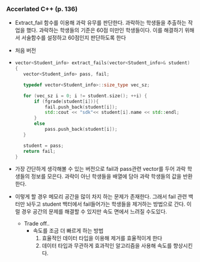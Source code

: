 ### Accerlated C++ (p. 136)

- Extract_fail 함수를 이용해 과락 유무를 판단한다. 과락하는 학생들을 추출하는 작업을 했다. 과락하는 학생들의 기준은 60점 미만인 학생들이다. 이를 해결하기 위해서 서술함수를 설정하고 60점인지 판단하도록 한다

- 처음 버전 

- ```cpp
  vector<Student_info> extract_fails(vector<Student_info>& student)
  {
     vector<Student_info> pass, fail;
  
     typedef vector<Student_info>::size_type vec_sz;
  
     for (vec_sz i = 0; i != student.size(); ++i) {
         if (fgrade(student[i])){
             fail.push_back(student[i]);
             std::cout << "sdk"<< student[i].name << std::endl;
         }
         else
             pass.push_back(student[i]);
     }
  
     student = pass;
     return fail;
  }
  ```

- 가장 간단하게 생각해볼 수 있는 버전으로 fail과 pass관련 vector를 두어 과락 학생들의 정보를 모은다. 과락이 아닌 학생들을 배열에 담아 과락 학생들의 값을 반환한다.

- 이렇게 할 경우 메모리 공간을 많이 차지 하는 문제가 존재한다. 그래서 fail 관련 백터만 놔두고 student 백터에서 fail들어가는 학생들을 제거하는 방법으로 간다. 이럴 경우 공간의 문제를 해결할 수 있지만 속도 면에서 느려질 수도있다.

  - Trade off..
    - 속도를 조금 더 빠르게 하는 방법
      1. 효율적인 데이터 타입을 이용해 제거를 효율적이게 한다
      2. 데이터 타입과 무관하게 효과적인 알고리즘을 사용해 속도를 향상시킨다.

  



